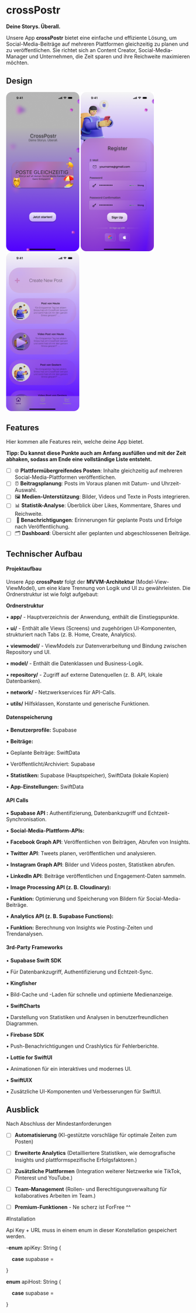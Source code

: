 # crossPostr

**Deine Storys. Überall.**

Unsere App **crossPostr** bietet eine einfache und effiziente Lösung, um Social-Media-Beiträge auf mehreren Plattformen gleichzeitig zu planen und zu veröffentlichen. Sie richtet sich an Content Creator, Social-Media-Manager und Unternehmen, die Zeit sparen und ihre Reichweite maximieren möchten.

## Design

<p>
  <img src="./img/screen1.png" width="200">
  <img src="./img/screen2.png" width="200">
  <img src="./img/screen3.png" width="200">
</p>

## Features

Hier kommen alle Features rein, welche deine App bietet.

**Tipp: Du kannst diese Punkte auch am Anfang ausfüllen und mit der Zeit abhaken, sodass am Ende eine vollständige Liste entsteht.**

- [ ] 🌐  **Plattformübergreifendes Posten**: Inhalte gleichzeitig auf mehreren Social-Media-Plattformen veröffentlichen.
- [ ] ⏰  **Beitragsplanung**: Posts im Voraus planen mit Datum- und Uhrzeit-Auswahl.
- [ ] 🖼️  **Medien-Unterstützung**: Bilder, Videos und Texte in Posts integrieren.
- [ ] 📊  **Statistik-Analyse**: Überblick über Likes, Kommentare, Shares und Reichweite.
- [ ]  **🔔 Benachrichtigungen**: Erinnerungen für geplante Posts und Erfolge nach Veröffentlichung.
- [ ] 🗂️  **Dashboard**: Übersicht aller geplanten und abgeschlossenen Beiträge.

## Technischer Aufbau

#### Projektaufbau

Unsere App **crossPostr** folgt der **MVVM-Architektur** (Model-View-ViewModel), um eine klare Trennung von Logik und UI zu gewährleisten. Die Ordnerstruktur ist wie folgt aufgebaut:

**Ordnerstruktur**

• **app/** - Hauptverzeichnis der Anwendung, enthält die Einstiegspunkte.

• **ui/** - Enthält alle Views (Screens) und zugehörigen UI-Komponenten, strukturiert nach Tabs (z. B. Home, Create, Analytics).

• **viewmodel/** - ViewModels zur Datenverarbeitung und Bindung zwischen Repository und UI.

• **model/** - Enthält die Datenklassen und Business-Logik.

• **repository/** - Zugriff auf externe Datenquellen (z. B. API, lokale Datenbanken).

• **network/** -  Netzwerkservices für API-Calls.

• **utils/** Hilfsklassen, Konstante und generische Funktionen.

#### Datenspeicherung

• **Benutzerprofile:** Supabase

• **Beiträge:**

• Geplante Beiträge: SwiftData

• Veröffentlicht/Archiviert: Supabase

• **Statistiken:** Supabase (Hauptspeicher), SwiftData (lokale Kopien)

• **App-Einstellungen:** SwiftData

#### API Calls

• **Supabase API :** Authentifizierung, Datenbankzugriff und Echtzeit-Synchronisation.

• **Social-Media-Plattform-APIs:**

• **Facebook Graph API**: Veröffentlichen von Beiträgen, Abrufen von Insights.

• **Twitter API**: Tweets planen, veröffentlichen und analysieren.

• **Instagram Graph API**: Bilder und Videos posten, Statistiken abrufen.

• **LinkedIn API**: Beiträge veröffentlichen und Engagement-Daten sammeln.

• **Image Processing API (z. B. Cloudinary):**

• **Funktion:** Optimierung und Speicherung von Bildern für Social-Media-Beiträge.

• **Analytics API (z. B. Supabase Functions):**

• **Funktion:** Berechnung von Insights wie Posting-Zeiten und Trendanalysen.

#### 3rd-Party Frameworks

• **Supabase Swift SDK**

• Für Datenbankzugriff, Authentifizierung und Echtzeit-Sync.

• **Kingfisher**

• Bild-Cache und -Laden für schnelle und optimierte Medienanzeige.

• **SwiftCharts**

• Darstellung von Statistiken und Analysen in benutzerfreundlichen Diagrammen.

• **Firebase SDK**

• Push-Benachrichtigungen und Crashlytics für Fehlerberichte.

• **Lottie for SwiftUI**

• Animationen für ein interaktives und modernes UI.

• **SwiftUIX**

• Zusätzliche UI-Komponenten und Verbesserungen für SwiftUI.

## Ausblick

Nach Abschluss der Mindestanforderungen

- [ ] **Automatisierung** (KI-gestützte vorschläge für optimale Zeiten zum Posten)
- [ ] **Erweiterte Analytics** (Detailliertere Statistiken, wie demografische Insights und plattformspezifische Erfolgsfaktoren.)
- [ ] **Zusätzliche Plattformen** (Integration weiterer Netzwerke wie TikTok, Pinterest und YouTube.)
- [ ] **Team-Management** (Rollen- und Berechtigungsverwaltung für kollaboratives Arbeiten im Team.)
- [ ] **Premium-Funktionen** - Ne scherz ist ForFree ^^
  
  



#Installation 

Api Key + URL muss in einem enum in dieser Konstellation gespeichert werden.

-**enum** apiKey: String {

    **case** supabase =  <API-KEY>

}

**enum** apiHost: String {

    **case** supabase = <API-URL>

}
